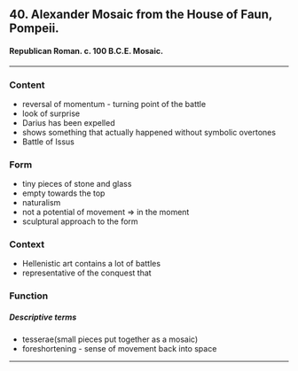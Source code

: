 <!-- order:5 -->
## 40. Alexander Mosaic from the House of Faun, Pompeii. 

#### Republican Roman. c. 100 B.C.E. Mosaic.

---

### Content
- reversal of momentum - turning point of the battle
- look of surprise
- Darius has been expelled
- shows something that actually happened without symbolic overtones
- Battle of Issus

### Form
- tiny pieces of stone and glass
- empty towards the top
- naturalism
- not a potential of movement => in the moment
- sculptural approach to the form

### Context
- Hellenistic art contains a lot of battles
- representative of the conquest that 

### Function

##### Descriptive terms
- tesserae(small pieces put together as a mosaic)
- foreshortening - sense of movement back into space

---
